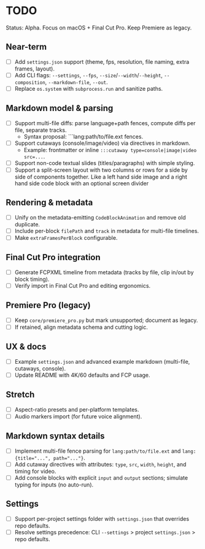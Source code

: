 # TODO

Status: Alpha. Focus on macOS + Final Cut Pro. Keep Premiere as legacy.

## Near-term
- [ ] Add `settings.json` support (theme, fps, resolution, file naming, extra frames, layout).
- [ ] Add CLI flags: `--settings`, `--fps`, `--size`/`--width`/`--height`, `--composition`, `--markdown-file`, `--out`.
- [ ] Replace `os.system` with `subprocess.run` and sanitize paths.

## Markdown model & parsing
- [ ] Support multi-file diffs: parse language+path fences, compute diffs per file, separate tracks.
  - Syntax proposal: ```lang:path/to/file.ext fences.
- [ ] Support cutaways (console/image/video) via directives in markdown.
  - Example: frontmatter or inline `:::cutaway type=console|image|video src=...`.
- [ ] Support non-code textual slides (titles/paragraphs) with simple styling.
- [ ] Support a split-screen layout with two columns or rows for a side by side of components together. Like a left hand side image and a right hand side code block with an optional screen divider

## Rendering & metadata
- [ ] Unify on the metadata-emitting `CodeBlockAnimation` and remove old duplicate.
- [ ] Include per-block `filePath` and `track` in metadata for multi-file timelines.
- [ ] Make `extraFramesPerBlock` configurable.

## Final Cut Pro integration
- [ ] Generate FCPXML timeline from metadata (tracks by file, clip in/out by block timing).
- [ ] Verify import in Final Cut Pro and editing ergonomics.

## Premiere Pro (legacy)
- [ ] Keep `core/premiere_pro.py` but mark unsupported; document as legacy.
- [ ] If retained, align metadata schema and cutting logic.

## UX & docs
- [ ] Example `settings.json` and advanced example markdown (multi-file, cutaways, console).
- [ ] Update README with 4K/60 defaults and FCP usage.

## Stretch
- [ ] Aspect-ratio presets and per-platform templates.
- [ ] Audio markers import (for future voice alignment).

## Markdown syntax details
- [ ] Implement multi-file fence parsing for `lang:path/to/file.ext` and `lang:{title="...", path="..."}`.
- [ ] Add cutaway directives with attributes: `type`, `src`, `width`, `height`, and timing for video.
- [ ] Add console blocks with explicit `input` and `output` sections; simulate typing for inputs (no auto-run).

## Settings
- [ ] Support per-project settings folder with `settings.json` that overrides repo defaults.
- [ ] Resolve settings precedence: CLI `--settings` > project `settings.json` > repo defaults.
